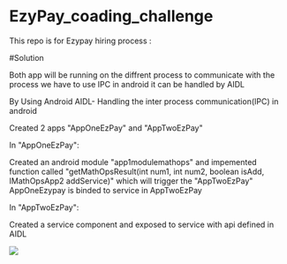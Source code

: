 # EzyPay_coading_challenge

This repo is for Ezypay hiring process :


#Solution

Both app will be running on the diffrent process to communicate with the process we have to use IPC in android it can be handled by AIDL

By Using Android AIDL- Handling the inter process communication(IPC) in android


Created 2 apps "AppOneEzPay" and "AppTwoEzPay" 

In "AppOneEzPay":

Created an android module "app1modulemathops" and impemented function called "getMathOpsResult(int num1, int num2, boolean isAdd, IMathOpsApp2 addService)" which will trigger the "AppTwoEzPay" AppOneEzypay is binded to service in AppTwoEzPay

In "AppTwoEzPay":

Created a service component and exposed to service with api defined in AIDL 

![](domo.gif)
